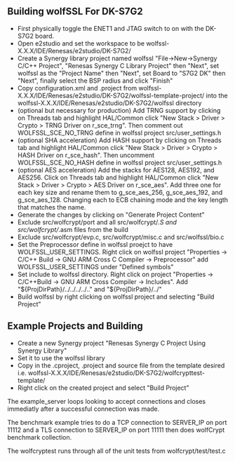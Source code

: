 
## Building wolfSSL For DK-S7G2

- First physically toggle the ENET1 and JTAG switch to on with the DK-S7G2 board.
- Open e2studio and set the workspace to be wolfssl-X.X.X/IDE/Renesas/e2studio/DK-S7G2/
- Create a Synergy library project named wolfssl "File->New->Synergy C/C++ Project", "Renesas Synergy C Library Project" then "Next", set wolfssl as the "Project Name" then "Next", set Board to "S7G2 DK" then "Next", finally select the BSP radius and click "Finish"
- Copy configuration.xml and .project from wolfssl-X.X.X/IDE/Renesas/e2studio/DK-S7G2/wolfssl-template-project/ into the wolfssl-X.X.X/IDE/Renesas/e2studio/DK-S7G2/wolfssl directory
- (optional but necessary for production) Add TRNG support by clicking on Threads tab and highlight HAL/Common click "New Stack > Driver > Crypto > TRNG Driver on r_sce_trng". Then comment out WOLFSSL_SCE_NO_TRNG define in wolfssl project src/user_settings.h
- (optional SHA acceleration) Add HASH support by clicking on Threads tab and highlight HAL/Common click "New Stack > Driver > Crypto > HASH Driver on r_sce_hash". Then uncomment WOLFSSL_SCE_NO_HASH define in wolfssl project src/user_settings.h
- (optional AES acceleration) Add the stacks for AES128, AES192, and AES256. Click on Threads tab and highlight HAL/Common click "New Stack > Driver > Crypto > AES Driver on r_sce_aes". Add three one for each key size and rename them to g_sce_aes_256, g_sce_aes_192, and g_sce_aes_128. Changing each to ECB chaining mode and the key length that matches the name.
- Generate the changes by clicking on "Generate Project Content"
- Exclude src/wolfcrypt/port and all src/wolfcrypt/*.S and src/wolfcrypt/*.asm files from the build
- Exclude src/wolfcrypt/evp.c, src/wolfcrypt/misc.c and src/wolfssl/bio.c
- Set the Preprocessor define in wolfssl proejct to have WOLFSSL_USER_SETTINGS. Right click on wolfssl project "Properties -> C/C++ Build -> GNU ARM Cross C Compiler -> Preprocessor" add WOLFSSL_USER_SETTINGS under "Defined symbols"
- Set include to wolfssl directory. Right click on project "Properties -> C/C++Build -> GNU ARM Cross Compiler -> Includes". Add "${ProjDirPath}/../../../../.." and "${ProjDirPath}/../"
- Build wolfssl by right clicking on wolfssl project and selecting "Build Project"

## Example Projects and Building

- Create a new Synergy project "Renesas Synergy C Project Using Synergy Library"
- Set it to use the wolfssl library
- Copy in the .cproject, .project and source file from the template desired i.e. wolfssl-X.X.X/IDE/Renesas/e2studio/DK-S7G2/wolfcrypttest-template/
- Right click on the created project and select "Build Project"

The example_server loops looking to accept connections and closes immediatly after a successful connection was made.

The benchmark example tries to do a TCP connection to SERVER_IP on port 11112 and a TLS connection to SERVER_IP on port 11111 then does wolfCrypt benchmark collection.

The wolfcryptest runs through all of the unit tests from wolfcrypt/test/test.c